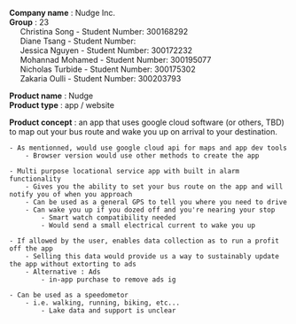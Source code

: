**Company name** : Nudge Inc.  
    **Group** : 23  
    &nbsp;&nbsp;&nbsp;&nbsp;&nbsp;Christina Song    - Student Number: 300168292  
    &nbsp;&nbsp;&nbsp;&nbsp;&nbsp;Diane Tsang       - Student Number:    
    &nbsp;&nbsp;&nbsp;&nbsp;&nbsp;Jessica Nguyen    - Student Number: 300172232       
    &nbsp;&nbsp;&nbsp;&nbsp;&nbsp;Mohannad Mohamed  - Student Number: 300195077        
    &nbsp;&nbsp;&nbsp;&nbsp;&nbsp;Nicholas Turbide  - Student Number: 300175302        
    &nbsp;&nbsp;&nbsp;&nbsp;&nbsp;Zakaria Oulli     - Student Number: 300203793    
          
**Product name** : Nudge  
**Product type** : app / website



**Product concept** : an app that uses google cloud software (or others, TBD) to map out your bus route and wake you up on arrival to your destination.

    - As mentionned, would use google cloud api for maps and app dev tools
        - Browser version would use other methods to create the app

    - Multi purpose locational service app with built in alarm functionality
        - Gives you the ability to set your bus route on the app and will notify you of when you approach 
        - Can be used as a general GPS to tell you where you need to drive
        - Can wake you up if you dozed off and you're nearing your stop
            - Smart watch compatibility needed
            - Would send a small electrical current to wake you up

    - If allowed by the user, enables data collection as to run a profit off the app
        - Selling this data would provide us a way to sustainably update the app without extorting to ads
        - Alternative : Ads 
            - in-app purchase to remove ads ig

    - Can be used as a speedometor 
        - i.e. walking, running, biking, etc...
            - Lake data and support is unclear
            
    
